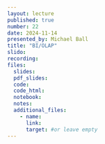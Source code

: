 ```yaml
---
layout: lecture
published: true
number: 22
date: 2024-11-14
presented_by: Michael Ball
title: "BI/OLAP"
slido:
recording:
files:
  slides:
  pdf_slides:
  code:
  code_html:
  notebook:
  notes:
  additional_files:
    - name:
      link:
      target: #or leave empty
---
```

